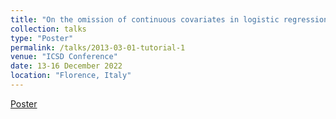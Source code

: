 ```yaml
---
title: "On the omission of continuous covariates in logistic regression"
collection: talks
type: "Poster"
permalink: /talks/2013-03-01-tutorial-1
venue: "ICSD Conference"
date: 13-16 December 2022
location: "Florence, Italy"
---
```


[Poster](/files/MatteoGasparin_CV.pdf)

